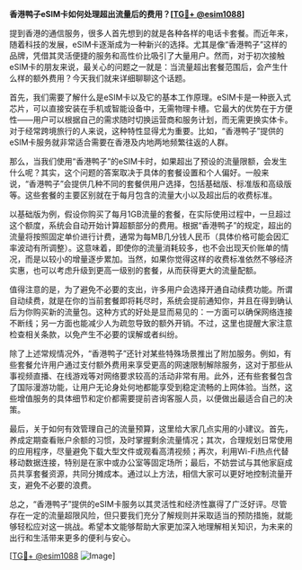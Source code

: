 **香港鸭子eSIM卡如何处理超出流量后的费用？[[TG💪+ @esim1088](https://t.me/s/esim1088)]**

提到香港的通信服务，很多人首先想到的就是各种各样的电话卡套餐。而近年来，随着科技的发展，eSIM卡逐渐成为一种新兴的选择。尤其是像“香港鸭子”这样的品牌，凭借其灵活便捷的服务和高性价比吸引了大量用户。然而，对于初次接触eSIM卡的朋友来说，最关心的问题之一就是：当流量超出套餐范围后，会产生什么样的额外费用？今天我们就来详细聊聊这个话题。

首先，我们需要了解什么是eSIM卡以及它的基本工作原理。eSIM卡是一种嵌入式芯片，可以直接安装在手机或智能设备中，无需物理卡槽。它最大的优势在于方便性——用户可以根据自己的需求随时切换运营商和服务计划，而无需更换实体卡。对于经常跨境旅行的人来说，这种特性显得尤为重要。比如，“香港鸭子”提供的eSIM卡服务就非常适合需要在香港及内地两地频繁往返的人群。

那么，当我们使用“香港鸭子”的eSIM卡时，如果超出了预设的流量限额，会发生什么呢？其实，这个问题的答案取决于具体的套餐设置和个人偏好。一般来说，“香港鸭子”会提供几种不同的套餐供用户选择，包括基础版、标准版和高级版等。这些套餐的主要区别就在于每月包含的流量大小以及超出后的收费标准。

以基础版为例，假设你购买了每月1GB流量的套餐，在实际使用过程中，一旦超过这个额度，系统会自动开始计算超额部分的费用。根据“香港鸭子”的规定，超出的流量将按照固定单价进行计费，通常为每MB几分钱人民币（具体价格可能会因汇率波动有所调整）。这意味着，即使你的流量消耗较多，也不会出现天价账单的情况，而是以较小的增量逐步累加。当然，如果你觉得这样的收费标准依然不够经济实惠，也可以考虑升级到更高一级别的套餐，从而获得更大的流量配额。

值得注意的是，为了避免不必要的支出，许多用户会选择开通自动续费功能。所谓自动续费，就是在你的当前套餐即将耗尽时，系统会提前通知你，并且在得到确认后为你购买新的流量包。这种方式的好处是显而易见的：一方面可以确保网络连接不断线；另一方面也能减少人为疏忽导致的额外开销。不过，这里也提醒大家注意检查相关条款，以免产生不必要的误解或者纠纷。

除了上述常规情况外，“香港鸭子”还针对某些特殊场景推出了附加服务。例如，有些套餐允许用户通过支付额外费用来享受更高的网速限制解除服务，这对于那些从事视频直播、在线游戏等对网络要求较高的活动非常有用。此外，还有些套餐包含了国际漫游功能，让用户无论身处何地都能享受到稳定流畅的上网体验。当然，这些增值服务的具体细节和定价都需要提前咨询客服人员，以便做出最适合自己的决策。

最后，关于如何有效管理自己的流量预算，这里给大家几点实用的小建议。首先，养成定期查看账户余额的习惯，及时掌握剩余流量情况；其次，合理规划日常使用的应用程序，尽量避免下载大型文件或观看高清视频；再次，利用Wi-Fi热点代替移动数据连接，特别是在家中或办公室等固定场所；最后，不妨尝试与其他家庭成员共享套餐资源，共同分摊成本。通过以上方法，相信大家可以更好地控制流量开支，避免不必要的浪费。

总之，“香港鸭子”提供的eSIM卡服务以其灵活性和经济性赢得了广泛好评。尽管存在一定的流量超限风险，但只要我们充分了解规则并采取适当的预防措施，就能够轻松应对这一挑战。希望本文能够帮助大家更加深入地理解相关知识，为未来的出行和生活带来更多的便利与安心。

[[TG💪+ @esim1088](https://t.me/s/esim1088) ![Image](https://i.postimg.cc/4NQfJmqS/Snipaste-2025-05-13-00-14-12.png)]